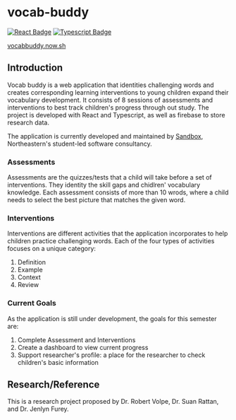 # vocab-buddy 
<a href="#"><img src="https://cdn.rawgit.com/aleen42/badges/master/src/react.svg" alt="React Badge"></a> <a href="#"><img src="https://cdn.rawgit.com/aleen42/badges/master/src/typescript.svg" alt="Typescript Badge"></a>

[vocabbuddy.now.sh](vocabbuddy.now.sh)
## Introduction
Vocab buddy is a web application that identities challenging words and creates corresponding learning interventions to young children expand their vocabulary development. It consists of 8 sessions of assessments and interventions to best track children's progress through out study. The project is developed with React and Typescript, as well as firebase to store research data.

The application is currently developed and maintained by [Sandbox](https://www.sandboxnu.com), Northeastern's student-led software consultancy.

### Assessments
Assessments are the quizzes/tests that a child will take before a set of interventions. They identity the skill gaps and chidlren' vocabulary knowledge. Each assessment consists of more than 10 wrods, where a child needs to select the best picture that matches the given word.


### Interventions
Interventions are different activities that the application incorporates to help children practice challenging words. Each of the four types of activities focuses on a unique category:
1. Definition
2. Example
3. Context
4. Review

### Current Goals
As the application is still under development, the goals for this semester are:
1. Complete Assessment and Interventions
2. Create a dashboard to view current progress
3. Support researcher's profile: a place for the researcher to check children's basic information

## Research/Reference
This is a research project proposed by Dr. Robert Volpe, Dr. Suan Rattan, and Dr. Jenlyn Furey.
